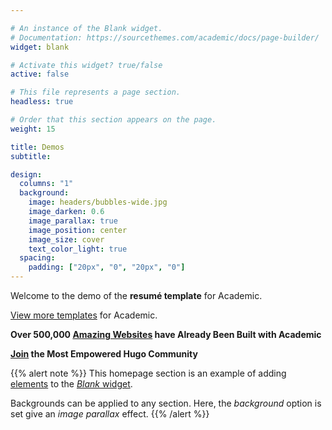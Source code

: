 ```yaml
---

# An instance of the Blank widget.
# Documentation: https://sourcethemes.com/academic/docs/page-builder/
widget: blank

# Activate this widget? true/false
active: false

# This file represents a page section.
headless: true

# Order that this section appears on the page.
weight: 15

title: Demos
subtitle:

design:
  columns: "1"
  background:
    image: headers/bubbles-wide.jpg
    image_darken: 0.6
    image_parallax: true
    image_position: center
    image_size: cover
    text_color_light: true
  spacing:
    padding: ["20px", "0", "20px", "0"]
---
```


Welcome to the demo of the **resumé template** for Academic.

[View more templates](https://sourcethemes.com/academic/templates/) for Academic.

**Over 500,000 [Amazing Websites](https://sourcethemes.com/academic/) have Already Been Built with Academic**

**[Join](https://sourcethemes.com/academic/docs/install/) the Most Empowered Hugo Community**

{{% alert note %}}
This homepage section is an example of adding [elements](https://sourcethemes.com/academic/docs/writing-markdown-latex/) to the [*Blank* widget](https://sourcethemes.com/academic/docs/widgets/).

Backgrounds can be applied to any section. Here, the *background* option is set give an *image parallax* effect.
{{% /alert %}}
